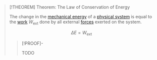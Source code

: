 >[!THEOREM] Theorem: The Law of Conservation of Energy
>
>The change in the [mechanical energy](Mechanical%20Energy.md) of a [physical system](../../../../Physical%20Systems/Physical%20System.md) is equal to the [work](Work.md) $W_{\text{ext}}$ done by all external [forces](../../../Force.md) exerted on the system.
>
>$$
>\Delta E = W_{\text{ext}}
>$$
>
>>[!PROOF]-
>>
>>TODO
>>
>